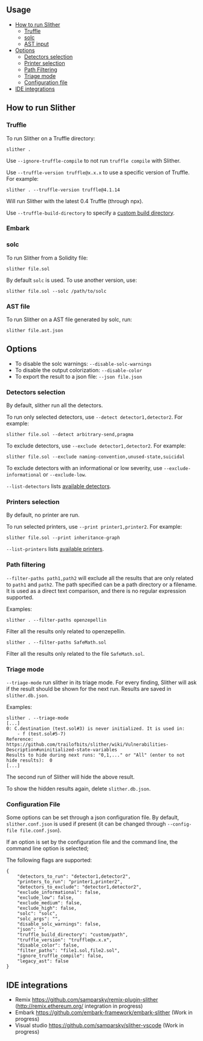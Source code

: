 ## Usage

- [How to run Slither](#how-to-run-slither)
  - [Truffle](#truffle) 
  - [solc](#solc)
  - [AST input](#ast-file)
- [Options](#options)
  - [Detectors selection](#detectors-selection)
  - [Printer selection](#printer-selection)
  - [Path Filtering](#path-filtering)
  - [Triage mode](#triage-mode)
  - [Configuration file](#configuration-file)
- [IDE integrations](#ide-integration)

## How to run Slither

### Truffle
To run Slither on a Truffle directory:
```
slither .
```

Use `--ignore-truffle-compile` to not run `truffle compile` with Slither.

Use `--truffle-version truffle@x.x.x` to use a specific version of Truffle. For example:
```
slither . --truffle-version truffle@4.1.14
```
Will run Slither with the latest 0.4 Truffle (through npx).

Use `--truffle-build-directory` to specify a [custom build directory](https://truffleframework.com/docs/truffle/reference/configuration#contracts_build_directory).

### Embark
<TODO>

### solc
To run Slither from a Solidity file:

```
slither file.sol
```
By default `solc` is used. To use another version, use:
```
slither file.sol --solc /path/to/solc
```

### AST file
To run Slither on a AST file generated by solc, run:
```
slither file.ast.json
```

## Options

- To disable the solc warnings: `--disable-solc-warnings`
- To disable the output colorization: `--disable-color`
- To export the result to a json file: `--json file.json`

### Detectors selection
By default, slither run all the detectors.

To run only selected detectors, use `--detect detector1,detector2`. For example:
```
slither file.sol --detect arbitrary-send,pragma
```

To exclude detectors, use `--exclude detector1,detector2`. For example:
```
slither file.sol --exclude naming-convention,unused-state,suicidal
```

To exclude detectors with an informational or low severity, use `--exclude-informational` or `--exclude-low`.

`--list-detectors` lists [available detectors](https://github.com/trailofbits/slither/wiki/Detectors-Documentation).

### Printers selection
By default, no printer are run.

To run selected printers, use `--print printer1,printer2`. For example:
```
slither file.sol --print inheritance-graph
```

`--list-printers` lists [available printers](https://github.com/trailofbits/slither/wiki/Printers-Documentation).

### Path filtering

`--filter-paths path1,path2` will exclude all the results that are only related to `path1` and `path2`. The path specified can be a path directory or a filename. It is used as a direct text comparison, and there is no regular expression supported.

Examples:
```
slither . --filter-paths openzepellin
```
Filter all the results only related to openzepellin.
```
slither . --filter-paths SafeMath.sol
```
Filter all the results only related to the file `SafeMath.sol`.

### Triage mode

`--triage-mode` run slither in its triage mode. For every finding, Slither will ask if the result should be shown for the next run.
Results are saved in `slither.db.json`.

Examples:
```
slither . --triage-mode
[...]
0: C.destination (test.sol#3) is never initialized. It is used in:
	- f (test.sol#5-7)
Reference: https://github.com/trailofbits/slither/wiki/Vulnerabilities-Description#uninitialized-state-variables
Results to hide during next runs: "0,1,..." or "All" (enter to not hide results):  0
[...]
```

The second run of Slither will hide the above result.

To show the hidden results again, delete `slither.db.json`.

### Configuration File
Some options can be set through a json configuration file. By default,  `slither.conf.json` is used if present (it can be changed through `--config-file file.conf.json`).

If an option is set by the configuration file and the command line, the command line option is selected;

The following flags are supported:

```
{
    "detectors_to_run": "detector1,detector2",
    "printers_to_run": "printer1,printer2",
    "detectors_to_exclude": "detector1,detector2",
    "exclude_informational": false,
    "exclude_low": false,
    "exclude_medium": false,
    "exclude_high": false,
    "solc": "solc",
    "solc_args": "",
    "disable_solc_warnings": false,
    "json": "",
    "truffle_build_directory": "custom/path",
    "truffle_version": "truffle@x.x.x",
    "disable_color": false,
    "filter_paths": "file1.sol,file2.sol",
    "ignore_truffle_compile": false,
    "legacy_ast": false
}
```


## IDE integrations
* Remix https://github.com/samparsky/remix-plugin-slither (http://remix.ethereum.org/ integration in progress)
* Embark https://github.com/embark-framework/embark-slither (Work in progress)
* Visual studio https://github.com/samparsky/slither-vscode (Work in progress)
